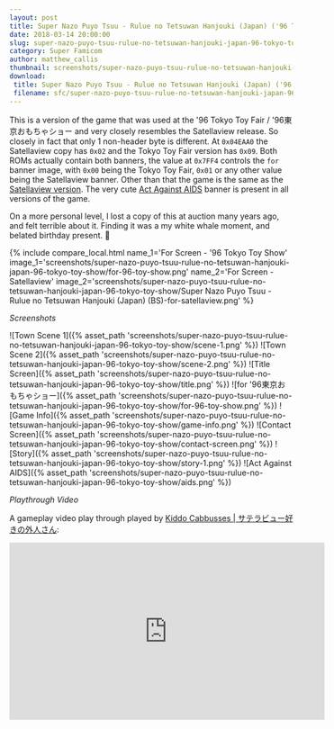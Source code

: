 ```yaml
---
layout: post
title: Super Nazo Puyo Tsuu - Rulue no Tetsuwan Hanjouki (Japan) ('96 Tokyo Toy Show)
date: 2018-03-14 20:00:00
slug: super-nazo-puyo-tsuu-rulue-no-tetsuwan-hanjouki-japan-96-tokyo-toy-show
category: Super Famicom
author: matthew_callis
thumbnail: screenshots/super-nazo-puyo-tsuu-rulue-no-tetsuwan-hanjouki-japan-96-tokyo-toy-show/title.png
download:
 title: Super Nazo Puyo Tsuu - Rulue no Tetsuwan Hanjouki (Japan) ('96 Tokyo Toy Show)
 filename: sfc/super-nazo-puyo-tsuu-rulue-no-tetsuwan-hanjouki-japan-96-tokyo-toy-show.7z
---
```


This is a version of the game that was used at the '96 Tokyo Toy Fair / '96東京おもちゃショー and very closely resembles the Satellaview release. So closely in fact that only 1 non-header byte is different. At `0x04EAA0` the Satellaview copy has `0x02` and the Tokyo Toy Fair version has `0x09`. Both ROMs actually contain both banners, the value at `0x7FF4` controls the `for` banner image, with `0x00` being the Tokyo Toy Fair, `0x01` or any other value being the Satellaview banner. Other than that the game is the same as the [Satellaview version](https://www.youtube.com/watch?v=6sTotHZvjw8). The very cute [Act Against AIDS](https://www.cdc.gov/actagainstaids/index.html) banner is present in all versions of the game.

On a more personal level, I lost a copy of this at auction many years ago, and felt terrible about it. Finding it was a my white whale moment, and belated birthday present. 🌺

{% include compare_local.html
    name_1='For Screen - \'96 Tokyo Toy Show'
    image_1='screenshots/super-nazo-puyo-tsuu-rulue-no-tetsuwan-hanjouki-japan-96-tokyo-toy-show/for-96-toy-show.png'
    name_2='For Screen - Satellaview'
    image_2='screenshots/super-nazo-puyo-tsuu-rulue-no-tetsuwan-hanjouki-japan-96-tokyo-toy-show/Super Nazo Puyo Tsuu - Rulue no Tetsuwan Hanjouki (Japan) (BS)-for-satellaview.png'
%}

_Screenshots_

![Town Scene 1]({% asset_path 'screenshots/super-nazo-puyo-tsuu-rulue-no-tetsuwan-hanjouki-japan-96-tokyo-toy-show/scene-1.png' %})
![Town Scene 2]({% asset_path 'screenshots/super-nazo-puyo-tsuu-rulue-no-tetsuwan-hanjouki-japan-96-tokyo-toy-show/scene-2.png' %})
![Title Screen]({% asset_path 'screenshots/super-nazo-puyo-tsuu-rulue-no-tetsuwan-hanjouki-japan-96-tokyo-toy-show/title.png' %})
![for '96東京おもちゃショー]({% asset_path 'screenshots/super-nazo-puyo-tsuu-rulue-no-tetsuwan-hanjouki-japan-96-tokyo-toy-show/for-96-toy-show.png' %})
![Game Info]({% asset_path 'screenshots/super-nazo-puyo-tsuu-rulue-no-tetsuwan-hanjouki-japan-96-tokyo-toy-show/game-info.png' %})
![Contact Screen]({% asset_path 'screenshots/super-nazo-puyo-tsuu-rulue-no-tetsuwan-hanjouki-japan-96-tokyo-toy-show/contact-screen.png' %})
![Story]({% asset_path 'screenshots/super-nazo-puyo-tsuu-rulue-no-tetsuwan-hanjouki-japan-96-tokyo-toy-show/story-1.png' %})
![Act Against AIDS]({% asset_path 'screenshots/super-nazo-puyo-tsuu-rulue-no-tetsuwan-hanjouki-japan-96-tokyo-toy-show/aids.png' %})

_Playthrough Video_

A gameplay video play through played by [Kiddo Cabbusses | サテラビュー好きの外人さん](https://www.youtube.com/channel/UCOXvfoAZZJhmDZw0boGkSYA):
<iframe width="560" height="315" src="https://www.youtube-nocookie.com/embed/6sTotHZvjw8" frameborder="0" allow="autoplay; encrypted-media" allowfullscreen></iframe>
